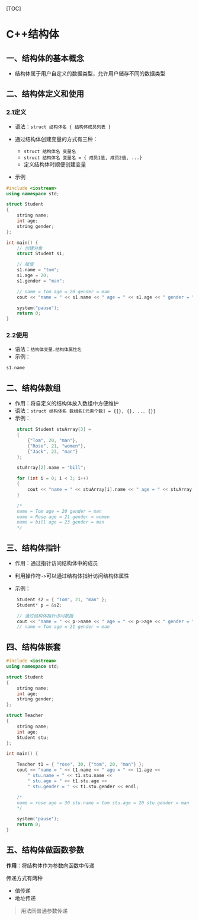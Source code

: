 [TOC]

# C++结构体

## 一、结构体的基本概念

- 结构体属于用户自定义的数据类型，允许用户储存不同的数据类型

## 二、结构体定义和使用

### 2.1定义

- 语法：`struct 结构体名 { 结构体成员列表 }`
- 通过结构体创建变量的方式有三种：
  - `struct 结构体名 变量名`
  - `struct 结构体名 变量名 = { 成员1值, 成员2值, ...}`
  - 定义结构体时顺便创建变量

- 示例

```c++
#include <iostream>
using namespace std;

struct Student
{
	string name;
	int age;
	string gender;
};

int main() {
	// 创建对象
	struct Student s1;

	// 赋值
	s1.name = "tom";
	s1.age = 20;
	s1.gender = "man";

	// name = tom age = 20 gender = man
	cout << "name = " << s1.name << " age = " << s1.age << " gender = " << s1.gender << endl;

	system("pause");
	return 0;
}
```

### 2.2使用

- 语法：`结构体变量.结构体属性名`
- 示例：

```c++
s1.name
```

## 二、结构体数组

- 作用：将自定义的结构体放入数组中方便维护
- 语法：`struct 结构体名 数组名[元素个数] = {{}, {}, ... {}}`
- 示例：

```c++
	struct Student stuArray[3] =
	{
		{"Tom", 20, "man"},
		{"Rose", 21, "women"},
		{"Jack", 23, "man"}
	};

	stuArray[2].name = "bill";

	for (int i = 0; i < 3; i++)
	{
		cout << "name = " << stuArray[i].name << " age = " << stuArray[i].age << " gender = " << stuArray[i].gender << endl;
	}

	/*
	name = Tom age = 20 gender = man
	name = Rose age = 21 gender = women
	name = bill age = 23 gender = man
	*/
```

## 三、结构体指针

- 作用：通过指针访问结构体中的成员
- 利用操作符`->`可以通过结构体指针访问结构体属性

- 示例：

```c++
	Student s2 = { "Tom", 21, "man" };
	Student* p = &s2;

	// 通过结构体指针访问数据
	cout << "name = " << p->name << " age = " << p->age << " gender = " << p->gender << endl;
	// name = Tom age = 21 gender = man
```

## 四、结构体嵌套

```c++
#include <iostream>
using namespace std;

struct Student
{
	string name;
	int age;
	string gender;
};

struct Teacher
{
	string name;
	int age;
	Student stu;
};

int main() {

	Teacher t1 = { "rose", 30, {"tom", 20, "man"} };
	cout << "name = " << t1.name << " age = " << t1.age <<
		" stu.name = " << t1.stu.name <<
		" stu.age = " << t1.stu.age <<
		" stu.gender = " << t1.stu.gender << endl;

	/*
	name = rose age = 30 stu.name = tom stu.age = 20 stu.gender = man
	*/

	system("pause");
	return 0;
}
```

## 五、结构体做函数参数

**作用**：将结构体作为参数向函数中传递

传递方式有两种

- 值传递
- 地址传递

> 用法同普通参数传递